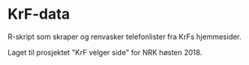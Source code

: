 KrF-data
========

R-skript som skraper og renvasker telefonlister fra KrFs hjemmesider.

Laget til prosjektet "KrF velger side" for NRK høsten 2018.
